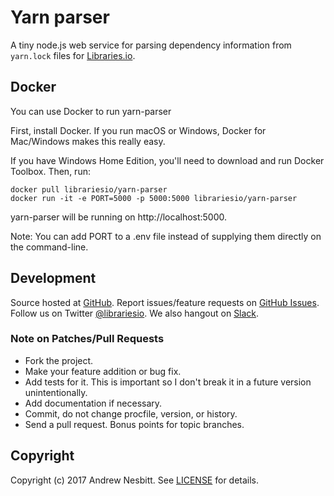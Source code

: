 # Yarn parser

A tiny node.js web service for parsing dependency information from `yarn.lock` files for [Libraries.io](https://libraries.io).

## Docker

You can use Docker to run yarn-parser

First, install Docker. If you run macOS or Windows, Docker for Mac/Windows makes this really easy.

If you have Windows Home Edition, you'll need to download and run Docker Toolbox.
Then, run:

    docker pull librariesio/yarn-parser
    docker run -it -e PORT=5000 -p 5000:5000 librariesio/yarn-parser

yarn-parser will be running on http://localhost:5000.

Note: You can add PORT to a .env file instead of supplying them directly on the command-line.

## Development

Source hosted at [GitHub](http://github.com/librariesio/yarn-parser).
Report issues/feature requests on [GitHub Issues](http://github.com/librariesio/yarn-parser/issues). Follow us on Twitter [@librariesio](https://twitter.com/librariesio). We also hangout on [Slack](http://slack.libraries.io).

### Note on Patches/Pull Requests

 * Fork the project.
 * Make your feature addition or bug fix.
 * Add tests for it. This is important so I don't break it in a
   future version unintentionally.
 * Add documentation if necessary.
 * Commit, do not change procfile, version, or history.
 * Send a pull request. Bonus points for topic branches.

## Copyright

Copyright (c) 2017 Andrew Nesbitt. See [LICENSE](https://github.com/librariesio/yarn-parser/blob/master/LICENSE) for details.

